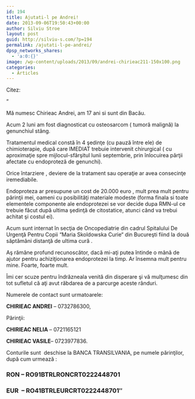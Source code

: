 ```yaml
---
id: 194
title: Ajutati-l pe Andrei!
date: 2013-09-06T19:50:43+00:00
author: Silviu Stroe
layout: post
guid: http://silviu-s.com/?p=194
permalink: /ajutati-l-pe-andrei/
dpsp_networks_shares:
  - 'a:0:{}'
image: /wp-content/uploads/2013/09/andrei-chirieac211-150x100.png
categories:
  - Articles
---
```

Citez:

”

Mă numesc Chirieac Andrei, am 17 ani si sunt din Bacău.

Acum 2 luni am fost diagnosticat cu osteosarcom ( tumoră malignă) la genunchiul stâng.

Tratamentul medical constă în 4 şedinţe (cu pauză între ele) de chimioterapie, după care IMEDIAT trebuie intervenit chirurgical ( cu aproximaţie spre mijlocul-sfârşitul lunii septembrie, prin înlocuirea părţii afectate cu endoproteză de genunchi).

Orice întarziere , deviere de la tratament sau operaţie ar avea consecinţe iremediabile.

Endoproteza ar presupune un cost de 20.000 euro , mult prea mult pentru părinţii mei, oameni cu posibilităţi materiale modeste (forma finala si toate elementele componente ale endoprotezei se vor decide dupa RMN-ul ce trebuie făcut după ultima şedinţă de citostatice, atunci când va trebui achitat şi costul ei).

Acum sunt internat în secţia de Oncopediatrie din cadrul Spitalului De Urgenţă Pentru Copii “Maria Skoldowska Curie“ din Bucureşti fiind la două săptămâni distanţă de ultima cură .

Aş rămâne profund recunoscător, dacă mi-aţi putea întinde o mână de ajutor pentru achiziţionarea endoprotezei la timp. Ar însemna mult pentru mine. Foarte, foarte mult.

Îmi cer scuze pentru îndrăzneala venită din disperare şi vă mulţumesc din tot sufletul că aţi avut răbdarea de a parcurge aceste rânduri.

Numerele de contact sunt urmatoarele:

**CHIRIEAC ANDREI** – 0732786300,

Părinţii:

**CHIRIEAC NELIA** – 0721165121

**CHIRIEAC VASILE**– 0723977836.

Conturile sunt  deschise la BANCA TRANSILVANIA, pe numele părinţilor, după cum urmează :

### **RON** – RO91BTRLRONCRT0222448701

### **EUR**  – RO41BTRLEURCRT0222448701″

